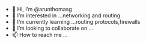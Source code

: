 - 👋 Hi, I’m @arunthomasg
- 👀 I’m interested in ...networking and routing
- 🌱 I’m currently learning ...routing protocols,firewalls
- 💞️ I’m looking to collaborate on ...
- 📫 How to reach me ...

<!---
arunthomasg/arunthomasg is a ✨ special ✨ repository because its `README.md` (this file) appears on your GitHub profile.
You can click the Preview link to take a look at your changes.
--->
